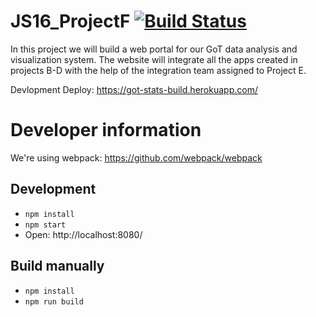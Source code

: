 # JS16_ProjectF [![Build Status](https://travis-ci.org/Rostlab/JS16_ProjectF.svg?branch=react)](https://travis-ci.org/Rostlab/JS16_ProjectF)
In this project we will build a web portal for our GoT data analysis and visualization system. The website will integrate all the apps created in projects B-D with the help of the integration team assigned to Project E.

Devlopment Deploy:
https://got-stats-build.herokuapp.com/

# Developer information
We're using webpack: https://github.com/webpack/webpack
## Development
* `npm install`
* `npm start`
* Open: http://localhost:8080/

## Build manually
* `npm install`
* `npm run build`
